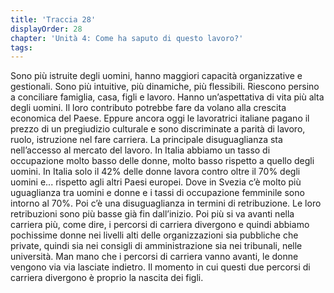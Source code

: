 ```yaml
---
title: 'Traccia 28'
displayOrder: 28
chapter: 'Unità 4: Come ha saputo di questo lavoro?'
tags:
---
```


Sono più istruite degli uomini, hanno maggiori capacità organizzative e gestionali. Sono più intuitive, più dinamiche, più flessibili. Riescono persino a conciliare famiglia, casa, figli e lavoro. Hanno un’aspettativa di vita più alta degli uomini. Il loro contributo potrebbe fare da volano alla crescita economica del Paese. Eppure ancora oggi le lavoratrici italiane pagano il prezzo di un pregiudizio culturale e sono discriminate a parità di lavoro, ruolo, istruzione nel fare carriera. La principale disuguaglianza sta nell’accesso al mercato del lavoro. In Italia abbiamo un tasso di occupazione molto basso delle donne, molto basso rispetto a quello degli uomini. In Italia solo il 42% delle donne lavora contro oltre il 70% degli uomini e... rispetto agli altri Paesi europei. Dove in Svezia c’è molto più uguaglianza tra uomini e donne e i tassi di occupazione femminile sono intorno al 70%. Poi c’è una disuguaglianza in termini di retribuzione. Le loro retribuzioni sono più basse già fin dall’inizio. Poi più si va avanti nella carriera più, come dire, i percorsi di carriera divergono e quindi abbiamo pochissime donne nei livelli alti delle organizzazioni sia pubbliche che private, quindi sia nei consigli di amministrazione sia nei tribunali, nelle università. Man mano che i percorsi di carriera vanno avanti, le donne vengono via via lasciate indietro. Il momento in cui questi due percorsi di carriera divergono è
proprio la nascita dei figli.
